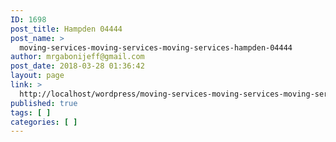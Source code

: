 ```yaml
---
ID: 1698
post_title: Hampden 04444
post_name: >
  moving-services-moving-services-moving-services-hampden-04444
author: mrgabonijeff@gmail.com
post_date: 2018-03-28 01:36:42
layout: page
link: >
  http://localhost/wordpress/moving-services-moving-services-moving-services-hampden-04444/
published: true
tags: [ ]
categories: [ ]
---
```

